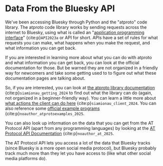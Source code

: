 # Data From the Bluesky API

We've been accessing Bluesky through Python and the "atproto" code library. The atproto code library works by sending requests across the internet to Bluesky, using what is called an "[application programming interface](https://en.wikipedia.org/wiki/API)" {cite:p}`API2023a` or API for short. APIs have a set of rules for what requests you can make, what happens when you make the request, and what information you can get back.

If you are interested in learning more about what you can do with atproto and what information you can get back, you can look at the official documentation for those. But be warned they are not organized in a friendly way for newcomers and take some getting used to to figure out what these documentation pages are talking about.

So, if you are interested, you can look at [the atproto library documentation](https://atproto.blue/en/latest/readme.html) {cite:p}`siamionau_getting_2024` to find out what the library can do (again, not organized in a beginner-friendly way). You can learn a little more about [what actions the client can do here](https://atproto.blue/en/latest/atproto_client/client.html) {cite:p}`siamionau_client_2024`. You can also reference some [official example programs](https://github.com/MarshalX/atproto/tree/main/examples) {cite:p}`noauthor_atprotoexamples_2025`.

You can also look up information on the data that you can get from the AT Protocol API (apart from any programming languages) by looking at the [AT Protocol API Documentation](https://atproto.com/) {cite:p}`noauthor_at_2025`. 

The AT Protocol API lets you access a lot of the data that Bluesky tracks (since Bluesky is a more open social media protocol), but Bluesky probably track much more than they let you have access to (like what other social media platforms do).
